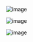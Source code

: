 ![image](https://github.com/mirafzal114/keepsecret/assets/136591233/a2fd54a8-c076-4e1e-b65b-60238e99dd3c)

![image](https://github.com/mirafzal114/keepsecret/assets/136591233/2707b150-8521-4ad8-811b-79084b198734)

![image](https://github.com/mirafzal114/keepsecret/assets/136591233/21454199-d2e0-430d-bb55-e56738faa7a9)
